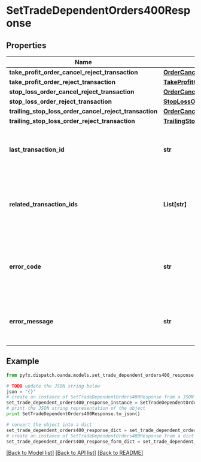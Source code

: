 # SetTradeDependentOrders400Response


## Properties
Name | Type | Description | Notes
------------ | ------------- | ------------- | -------------
**take_profit_order_cancel_reject_transaction** | [**OrderCancelRejectTransaction**](OrderCancelRejectTransaction.md) |  | [optional] 
**take_profit_order_reject_transaction** | [**TakeProfitOrderRejectTransaction**](TakeProfitOrderRejectTransaction.md) |  | [optional] 
**stop_loss_order_cancel_reject_transaction** | [**OrderCancelRejectTransaction**](OrderCancelRejectTransaction.md) |  | [optional] 
**stop_loss_order_reject_transaction** | [**StopLossOrderRejectTransaction**](StopLossOrderRejectTransaction.md) |  | [optional] 
**trailing_stop_loss_order_cancel_reject_transaction** | [**OrderCancelRejectTransaction**](OrderCancelRejectTransaction.md) |  | [optional] 
**trailing_stop_loss_order_reject_transaction** | [**TrailingStopLossOrderRejectTransaction**](TrailingStopLossOrderRejectTransaction.md) |  | [optional] 
**last_transaction_id** | **str** | The ID of the most recent Transaction created for the Account. | [optional] 
**related_transaction_ids** | **List[str]** | The IDs of all Transactions that were created while satisfying the request. | [optional] 
**error_code** | **str** | The code of the error that has occurred. This field may not be returned for some errors. | [optional] 
**error_message** | **str** | The human-readable description of the error that has occurred. | [optional] 

## Example

```python
from pyfx.dispatch.oanda.models.set_trade_dependent_orders400_response import SetTradeDependentOrders400Response

# TODO update the JSON string below
json = "{}"
# create an instance of SetTradeDependentOrders400Response from a JSON string
set_trade_dependent_orders400_response_instance = SetTradeDependentOrders400Response.from_json(json)
# print the JSON string representation of the object
print SetTradeDependentOrders400Response.to_json()

# convert the object into a dict
set_trade_dependent_orders400_response_dict = set_trade_dependent_orders400_response_instance.to_dict()
# create an instance of SetTradeDependentOrders400Response from a dict
set_trade_dependent_orders400_response_form_dict = set_trade_dependent_orders400_response.from_dict(set_trade_dependent_orders400_response_dict)
```
[[Back to Model list]](../README.md#documentation-for-models) [[Back to API list]](../README.md#documentation-for-api-endpoints) [[Back to README]](../README.md)


